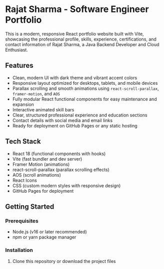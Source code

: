 # Rajat Sharma - Software Engineer Portfolio

This is a modern, responsive React portfolio website built with Vite, showcasing the professional profile, skills, experience, certifications, and contact information of Rajat Sharma, a Java Backend Developer and Cloud Enthusiast.

## Features

- Clean, modern UI with dark theme and vibrant accent colors
- Responsive layout optimized for desktops, tablets, and mobile devices
- Parallax scrolling and smooth animations using `react-scroll-parallax`, `framer-motion`, and `AOS`
- Fully modular React functional components for easy maintenance and expansion
- Interactive animated skill bars
- Clear, structured professional experience and education sections
- Contact details with social media and email links
- Ready for deployment on GitHub Pages or any static hosting

## Tech Stack

- React 18 (functional components with hooks)
- Vite (fast bundler and dev server)
- Framer Motion (animations)
- react-scroll-parallax (parallax scrolling effects)
- AOS (scroll animations)
- React Icons
- CSS (custom modern styles with responsive design)
- GitHub Pages for deployment

## Getting Started

### Prerequisites

- Node.js (v16 or later recommended)
- npm or yarn package manager

### Installation

1. Clone this repository or download the project files

